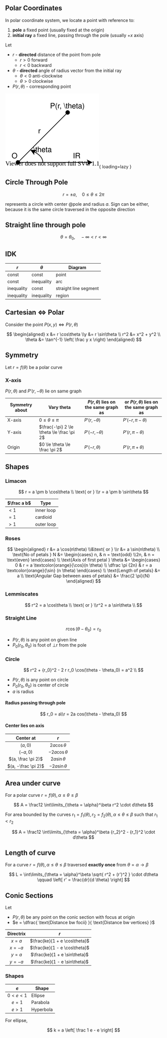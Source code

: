 ## Polar Coordinates

In polar coordinate system, we locate a point with reference to:

1. **pole** a fixed point
   (usually fixed at the origin)
2. **initial ray** a fixed line, passing through the pole
   (usually $+x$ axis)

Let 

- $r$ - **directed** distance of the point from pole
    - $r > 0$ forward
    - $r < 0$ backward
- $\theta$ - **directed** angle of radius vector from the initial ray
    - $\theta < 0$ anti-clockwise
    - $\theta > 0$ clockwise
- $P(r, \theta)$ - corresponding point

![Polar](img/polar.svg){ loading=lazy }

## Circle Through Pole

$$
r = \pm a, \quad 0 \le \theta \le 2 \pi
$$

represents a circle with center @pole and radius $a$. Sign can be either, because it is the same circle traversed in the opposite direction

## Straight line through pole

$$
\theta = \theta_0, \quad - \infty < r < \infty
$$

## IDK

| $r$        | $\theta$   | Diagram               |
| ---------- | ---------- | --------------------- |
| const      | const      | point                 |
| const      | inequality | arc                   |
| inequality | const      | straight line segment |
| inequality | inequality | region                |

## Cartesian $\iff$ Polar

Consider the point $P(x, y) \iff P(r, \theta)$

$$
\begin{aligned}
x &= r \cos\theta \\y &= r \sin\theta \\
r^2 &= x^2 + y^2 \\
\theta &= \tan^{-1} \left( \frac y x \right)
\end{aligned}
$$

## Symmetry

Let $r = f(\theta)$ be a polar curve

### X-axis

$P(r, \theta)$ and $P'(r, - \theta)$ lie on same graph

| Symmetry about | Vary theta                                  | $P(r, \theta)$ lies on the same graph as | or $P(r, \theta)$ lies on the same graph as |
| -------------- | ------------------------------------------- | ---------------------------------------- | ------------------------------------------- |
| X-axis         | $0 \le \theta \le \pi$                      | $P'(r, -\theta)$                         | $P'(-r, \pi -\theta)$                       |
| Y-axis         | $\frac{-\pi} 2 \le \theta \le \frac \pi 2$ | $P'(-r, -\theta)$                        | $P'(r, \pi -\theta)$                        |
| Origin         | $0 \le \theta \le \frac \pi 2$              | $P'(-r, \theta)$                         | $P'(r, \pi + \theta)$                       |

## Shapes

### Limacon

$$
r = a \pm b \cos\theta \\
\text{ or } \\r = a \pm b \sin\theta
$$

| $\frac a b$ | Type       |
| ----------- | ---------- |
| $<1$        | inner loop |
| $=1$        | cardioid   |
| $>1$        | outer loop |

### Roses

$$
\begin{aligned}
r &= a \cos(n\theta) \\&\text{ or } \\r &= a \sin(n\theta) \\
\text{No of petals } N &= \begin{cases}
n, &  n = \text{odd} \\2n, & n = \text{even}
\end{cases} \\
\text{Axis of first petal } \theta &= 
\begin{cases}
0 &  r = a \textcolor{orange}{\cos}(n \theta) \\
\dfrac \pi {2n} & r = a \textcolor{orange}{\sin} (n \theta)
\end{cases} \\
\text{Length of petals} &= a \\
\text{Angular Gap between axes of petals} &= \frac{2 \pi}{N}
\end{aligned}
$$

### Lemmiscates

$$
r^2 = a \cos\theta \\
\text{ or } \\r^2 = a \sin\theta \\
$$

### Straight Line

$$
r \cos(\theta-\theta_0) = r_0
$$

- $P(r, \theta)$ is any point on given line
- $P_0(r_0, \theta_0)$ is foot of $\perp$r from the pole

### Circle

$$
r^2 + {r_0}^2 - 2 r r_0 \cos(\theta - \theta_0) = a^2 \\
$$

- $P(r, \theta)$ is any point on circle
- $P_0(r_0, \theta_0)$ is center of circle
- $a$ is radius

#### Radius passing through pole

$$
r_0 = a\\r = 2a cos(\theta - \theta_0)
$$

#### Center lies on axis

|      Center at      |        $r$        |
| :-----------------: | :---------------: |
|       $(a,0)$       | $2a \cos \theta$  |
|      $(-a,0)$       | $-2a \cos \theta$ |
| $(a, \frac \pi 2)$  | $2a \sin \theta$  |
| $(a, -\frac \pi 2)$ | $-2a \sin \theta$ |

## Area under curve

For a polar curve $r = f(\theta), \alpha \le \theta \le \beta$

$$
A = \frac12 \int\limits_{\theta = \alpha}^\beta
r^2
\cdot d\theta
$$

For area bounded by the curves $r_1 = f_1(\theta), r_2 = f_2(\theta), \alpha \le \theta \le \beta$ such that $r_1 < r_2$

$$
A = \frac12 \int\limits_{\theta = \alpha}^\beta
{r_2}^2 - {r_1}^2
\cdot d\theta
$$

## Length of curve

For a curve $r = f(\theta), \alpha \le \theta \le \beta$ traversed **exactly once** from $\theta = \alpha \to \beta$

$$
L =
\int\limits_{\theta = \alpha}^\beta
\sqrt{ r^2 + (r')^2 }
\cdot d\theta \qquad
\left[ r' = \frac{dr}{d \theta} \right]
$$

## Conic Sections

Let

- $P(r, \theta)$ be any point on the conic section with focus at origin
- $e = \dfrac{ \text{Distance bw focii} }{ \text{Distance bw vertices} }$

| Directrix |              $r$               |
| :-------: | :----------------------------: |
|  $x = a$  | $\frac{ke}{1 + e \cos\theta}$ |
| $x = -a$  | $\frac{ke}{1 - e \cos\theta}$ |
|  $y = a$  | $\frac{ke}{1 + e \sin\theta}$ |
| $y = -a$  | $\frac{ke}{1 - e \sin\theta}$ |

### Shapes

|     $e$     | Shape     |
| :---------: | --------- |
| $0 < e < 1$ | Ellipse   |
|   $e = 1$   | Parabola  |
|   $e > 1$   | Hyperbola |

For ellipse,

$$
k = a \left[ \frac 1 e - e \right]
$$